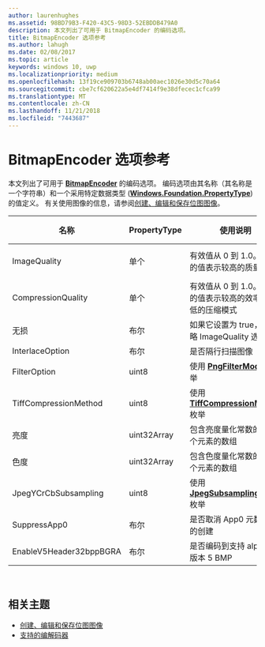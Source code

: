 ```yaml
---
author: laurenhughes
ms.assetid: 98BD79B3-F420-43C5-98D3-52EBDDB479A0
description: 本文列出了可用于 BitmapEncoder 的编码选项。
title: BitmapEncoder 选项参考
ms.author: lahugh
ms.date: 02/08/2017
ms.topic: article
keywords: windows 10, uwp
ms.localizationpriority: medium
ms.openlocfilehash: 13f19ce909703b6748ab00aec1026e30d5c70a64
ms.sourcegitcommit: cbe7cf620622a5e4df7414f9e38dfecec1cfca99
ms.translationtype: MT
ms.contentlocale: zh-CN
ms.lasthandoff: 11/21/2018
ms.locfileid: "7443687"
---
```

# <a name="bitmapencoder-options-reference"></a>BitmapEncoder 选项参考


本文列出了可用于 [**BitmapEncoder**](https://msdn.microsoft.com/library/windows/apps/br226206) 的编码选项。 编码选项由其名称（其名称是一个字符串）和一个采用特定数据类型 ([**Windows.Foundation.PropertyType**](https://msdn.microsoft.com/library/windows/apps/br225871)) 的值定义。 有关使用图像的信息，请参阅[创建、编辑和保存位图图像](imaging.md)。

| 名称                    | PropertyType | 使用说明                                                                                        | 有效格式 |
|-------------------------|--------------|----------------------------------------------------------------------------------------------------|---------------|
| ImageQuality            | 单个       | 有效值从 0 到 1.0。 较高的值表示较高的质量                                 | JPEG、JPEG-XR |
| CompressionQuality      | 单个       | 有效值从 0 到 1.0。 较高的值表示较高的效率和较低的压缩模式 | TIFF          |
| 无损                | 布尔      | 如果它设置为 true，将忽略 ImageQuality 选项                                        | JPEG-XR       |
| InterlaceOption         | 布尔      | 是否隔行扫描图像                                                                    | PNG           |
| FilterOption            | uint8        | 使用 [**PngFilterMode**](https://msdn.microsoft.com/library/windows/apps/br226389) 枚举                                | PNG           |
| TiffCompressionMethod   | uint8        | 使用 [**TiffCompressionMode**](https://msdn.microsoft.com/library/windows/apps/br226399) 枚举                    | TIFF          |
| 亮度               | uint32Array  | 包含亮度量化常数的 64 个元素的数组                               | JPEG          |
| 色度             | uint32Array  | 包含色度量化常数的 64 个元素的数组                             | JPEG          |
| JpegYCrCbSubsampling    | uint8        | 使用 [**JpegSubsamplingMode**](https://msdn.microsoft.com/library/windows/apps/br226386) 枚举                    | JPEG          |
| SuppressApp0            | 布尔      | 是否取消 App0 元数据块的创建                                        | JPEG          |
| EnableV5Header32bppBGRA | 布尔      | 是否编码到支持 alpha 的版本 5 BMP                                         | BMP           |

 

## <a name="related-topics"></a>相关主题

* [创建、编辑和保存位图图像](imaging.md)
* [支持的编解码器](supported-codecs.md)

 





